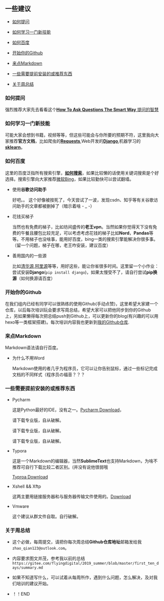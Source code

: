 ## 一些建议 

- [如何提问](#如何提问)

- [如何学习一门新技能](#如何学习一门新技能)

- [如何百度](#如何百度)

- [开始你的Github](#开始你的Github)

- [来点Markdown](#来点Markdown)

- [一些需要提前安装的或推荐东西](#一些需要提前安装的或推荐东西)

- [关于周总结](#关于周总结)



### 如何提问

强烈推荐大家先去看看这个[**How To Ask Questions The Smart Way** 提问的智慧](https://github.com/ryanhanwu/How-To-Ask-Questions-The-Smart-Way/blob/master/README-zh_CN.md)



### 如何学习一门新技能

可能大家会想到书籍，视频等等，但这些可能会与你所要的预期不符，这里我向大家推荐**官方文档**，比如爬虫的[**Requests**](https://requests.readthedocs.io/en/master/),Web开发的[**Django**](https://docs.djangoproject.com/en/3.1/),机器学习的[**sklearn**](https://scikit-learn.org/stable/user_guide.html)。



### 如何百度

这里的百度泛指所有搜索引擎，[**如何搜索**](https://blog.csdn.net/qq_34033853/article/details/79311303)，如果比较懒的话使用关键词搜索是个好选择。搜索引擎向大家推荐[微软Bing](https://cn.bing.com/)，如果比较勤快可以尝试翻墙。

- 使用**谷歌访问助手**

  好吧。。  这个好像被按死了，今天尝试了一波，发现csdn、知乎等有关谷歌访问助手的文章都被删掉了（暗示着啥 - _ -）

- 花钱买梯子

  当然也有免费的梯子，比如坊间盛传的**老王vpn**。当然如果你觉得天下没有免费的午餐且腰包比较充足，可以考虑考虑花钱的梯子比如**Nord**，**Pandas**等等。不用梯子也没啥事，能用好百度，bing一类的搜索引擎能解决你很多事。（留一个问题，梯子在哪，老王咋安装，建议百度）

- 善用国内的一些源

  比如[清华源](https://mirrors.tuna.tsinghua.edu.cn/),[阿里源](https://developer.aliyun.com/mirror/)等等，用好这些，能让你省很多时间。这里留一个小作业：尝试安装**Django**(`pip install django`)，如果太慢受不了，请自行尝试**pip换源**（如何换源请百度）



### 开始你的Github

在我们组内已经有同学可以很熟练的使用Github(手动点赞)，这里希望大家建一个仓库，以后每次培训玩会要求写周总结，希望大家可以把他同步到你的Github上，另如果懒得每次把总结push到Github上，可以更新你的blog(有兴趣的可以用hexo等一类框架搭建)。每次培训内容我也更新到[我的GIthub仓库](https://github.com/flyingdigital/NextGeneration).



### 来点Markdown

Markdown语法请自行百度。

- 为什么不用Word

  Markdown使用的者几乎为程序员，它可以让你告别鼠标，通过一些标记完成文档的不同样式（程序员の福音？？？

  

### 一些需要提前安装的或推荐东西

- Pycharm

  这是Python最好的IDE，没有之一。[Pycharm Download](https://www.jetbrains.com/pycharm/download/)，

  请下载专业版，自从破解。

  请下载专业版，自从破解。

  请下载专业版，自从破解。

- Typora

  这是一个Markdown的编辑器，当然**SublimeText**也支持Markdown，为啥不推荐可自行下载比较二者区别。(并没有说他很弱哦

  [Typroa  Download](https://typora.io/)

- Xshell && Xftp

  这两主要用链接服务器和与服务器传输文件使用的。[Download](https://www.netsarang.com/en/all-downloads/)

- Vmware

  这个建议从群文件自取。自行破解。



### 关于周总结

- 这个必做，每周提交，请把你每次周总结**Github仓库地址**邮箱发给我`zhao_qian123@outlook.com`。

- 内容要求图文并茂，参考我以前的总结`https://gitee.com/flyingdigital/2019_summer/blob/master/first_ten_days/summary.md`

- 如果不知道写什么，可以试着从每周所作，遇到什么问题，怎么解决，及对我们培训的建议开始。

- ！！END

  

  